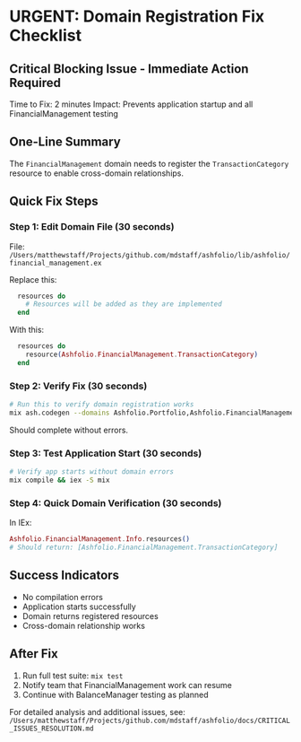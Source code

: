 # URGENT: Domain Registration Fix Checklist

## Critical Blocking Issue - Immediate Action Required

Time to Fix: 2 minutes
Impact: Prevents application startup and all FinancialManagement testing

## One-Line Summary

The `FinancialManagement` domain needs to register the `TransactionCategory` resource to enable cross-domain relationships.

## Quick Fix Steps

### Step 1: Edit Domain File (30 seconds)

File: `/Users/matthewstaff/Projects/github.com/mdstaff/ashfolio/lib/ashfolio/financial_management.ex`

Replace this:

```elixir
  resources do
    # Resources will be added as they are implemented
  end
```

With this:

```elixir
  resources do
    resource(Ashfolio.FinancialManagement.TransactionCategory)
  end
```

### Step 2: Verify Fix (30 seconds)

```bash
# Run this to verify domain registration works
mix ash.codegen --domains Ashfolio.Portfolio,Ashfolio.FinancialManagement
```

Should complete without errors.

### Step 3: Test Application Start (30 seconds)

```bash
# Verify app starts without domain errors
mix compile && iex -S mix
```

### Step 4: Quick Domain Verification (30 seconds)

In IEx:

```elixir
Ashfolio.FinancialManagement.Info.resources()
# Should return: [Ashfolio.FinancialManagement.TransactionCategory]
```

## Success Indicators

- No compilation errors
- Application starts successfully
- Domain returns registered resources
- Cross-domain relationship works

## After Fix

1. Run full test suite: `mix test`
2. Notify team that FinancialManagement work can resume
3. Continue with BalanceManager testing as planned

For detailed analysis and additional issues, see: `/Users/matthewstaff/Projects/github.com/mdstaff/ashfolio/docs/CRITICAL_ISSUES_RESOLUTION.md`
